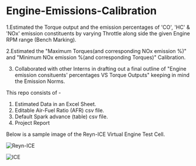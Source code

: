 # Engine-Emissions-Calibration
1.Estimated the Torque output and the emission percentages of 'CO', 'HC' & 'NOx' emission constituents by varying Throttle along side the given Engine RPM range (Bench Marking).

2.Estimated the "Maximum Torques(and corresponding NOx emission %)" and "Minimum NOx emission %(and corresponding Torques)" Calibration.

3. Collaborated with other Interns in drafting out a final outline of "Engine emission consituents' percentages VS Torque Outputs" keeping in mind the Emission Norms.

This repo consists of -
  1. Estimated Data in an Excel Sheet.
  2. Editable Air-Fuel Ratio (AFR) csv file.
  3. Default Spark advance (table) csv file.
  4. Project Report

Below is a sample image of the Reyn-ICE Virtual Engine Test Cell.

![Reyn-ICE](https://user-images.githubusercontent.com/68963724/90239308-e9cead80-de44-11ea-9564-4e8c34d11eb9.png)

![ICE](https://user-images.githubusercontent.com/68963724/90239390-0ff44d80-de45-11ea-85a4-00f96887c81e.png)
